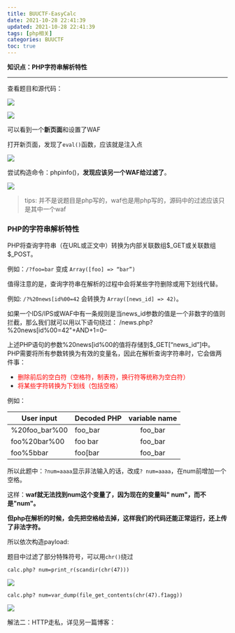 ```yaml
---
title: BUUCTF-EasyCalc
date: 2021-10-28 22:41:39
updated: 2021-10-28 22:41:39
tags: [php相关]
categories: BUUCTF
toc: true
---
```


**知识点：PHP字符串解析特性**

<!-- more -->

------

查看题目和源代码：

![](https://i.loli.net/2021/10/28/XEqmdlrLV2nxBZp.png)

![](https://i.loli.net/2021/10/28/bxqN349Ovky6cAY.png)

可以看到一个**新页面**和设置了WAF

打开新页面，发现了`eval()`函数，应该就是注入点

![](https://i.loli.net/2021/10/28/c8ZuJynMbHtLkaR.png)

尝试构造命令：phpinfo()，**发现应该另一个WAF给过滤了**。

![](https://i.loli.net/2021/10/28/8AsJNnCSZgaWyvK.png)

> tips: 并不是说题目是php写的，waf也是用php写的，源码中的过滤应该只是其中一个waf

### PHP的字符串解析特性

PHP将查询字符串（在URL或正文中）转换为内部关联数组\$\_GET或关联数组\$\_POST。

例如：`/?foo=bar` 变成 `Array([foo] => “bar”)`

值得注意的是，查询字符串在解析的过程中会将某些字符删除或用下划线代替。

例如: `/?%20news[id%00=42` 会转换为 `Array([news_id] => 42)`。

如果一个IDS/IPS或WAF中有一条规则是当news_id参数的值是一个非数字的值则拦截，那么我们就可以用以下语句绕过：
/news.php?%20news[id%00=42"+AND+1=0–

上述PHP语句的参数%20news[id%00的值将存储到$_GET[“news_id”]中。
PHP需要将所有参数转换为有效的变量名，因此在解析查询字符串时，它会做两件事：

- <font color='red'>删除前后的空白符（空格符，制表符，换行符等统称为空白符）</font>
- <font color='red'>将某些字符转换为下划线（包括空格）</font>

例如：

| User input    | Decoded PHP | variable name |
| ------------- | ----------- | :-----------: |
| %20foo_bar%00 | foo_bar     |    foo_bar    |
| foo%20bar%00  | foo bar     |    foo_bar    |
| foo%5bbar     | foo[bar     |    foo_bar    |

所以此题中：`?num=aaaa`显示非法输入的话，改成`? num=aaaa`，在num前增加一个空格。

这样：**waf就无法找到num这个变量了，因为现在的变量叫" num"，而不是"num"。**

**但php在解析的时候，会先把空格给去掉，这样我们的代码还能正常运行，还上传了非法字符。**

所以依次构造payload:

题目中过滤了部分特殊符号，可以用`chr()`绕过

```php+HTML
calc.php? num=print_r(scandir(chr(47)))
```

![](https://i.loli.net/2021/10/29/Wuy3RzCOZJXpxtc.png)

```php+HTML
calc.php? num=var_dump(file_get_contents(chr(47).f1agg))
```

![](https://i.loli.net/2021/10/29/DktT6H7aJRPqU4n.png)

解法二：HTTP走私，详见另一篇博客：



